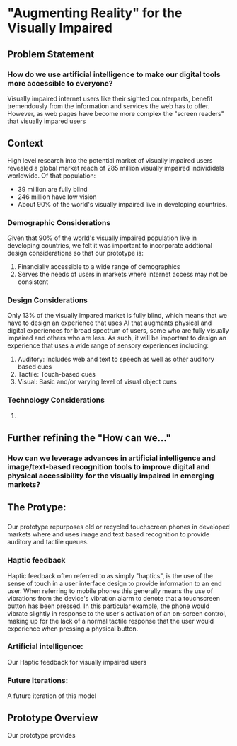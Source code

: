 
# "Augmenting Reality" for the Visually Impaired

## Problem Statement

### How do we use artificial intelligence to make our digital tools more accessible to everyone?

Visually impaired internet users like their sighted counterparts, benefit tremendously from the information and services the web has to offer. However, as web pages have become more complex the "screen readers" that visually impared users 

## Context
High level research into the potential market of visually impaired users revealed a global market reach of 285 million visually impaired individidals worldwide. Of that population: 
- 39 million are fully blind
- 246 million have low vision
- About 90% of the world's visually impaired live in developing countries.

### Demographic Considerations
Given that 90% of the world's visually impaired population live in developing countries, we felt it was important to incorporate addtional design considerations so that our prototype is:

1. Financially accessible to a wide range of demographics
2. Serves the needs of users in markets where internet access may not be consistent

### Design Considerations
Only 13% of the visually impared market is fully blind, which means that we have to design an experience that uses AI that augments physical and digital experiences for broad spectrum of users, some who are fully visually impaired and others who are less. As such, it will be important to design an experience that uses a wide range of sensory experiences including:

1. Auditory: Includes web and text to speech as well as other auditory based cues
2. Tactile: Touch-based cues 
3. Visual: Basic and/or varying level of visual object cues

### Technology Considerations
1. 

## Further refining the "How can we..."
### How can we leverage advances in artificial intelligence and image/text-based recognition tools to improve digital and physical accessibility for the visually impaired in emerging markets? 

## The Protype: 

###
Our prototype repurposes old or recycled touchscreen phones in developed markets where and uses image and text based recognition to provide auditory and tactile queues. 

### Haptic feedback
Haptic feedback often referred to as simply "haptics", is the use of the sense of touch in a user interface design to provide information to an end user. When referring to mobile phones this generally means the use of vibrations from the device's vibration alarm to denote that a touchscreen button has been pressed. In this particular example, the phone would vibrate slightly in response to the user's activation of an on-screen control, making up for the lack of a normal tactile response that the user would experience when pressing a physical button.

### Artificial intelligence:

Our Haptic feedback for visually impaired users


### Future Iterations:
A future iteration of this model


## Prototype Overview
Our prototype provides


